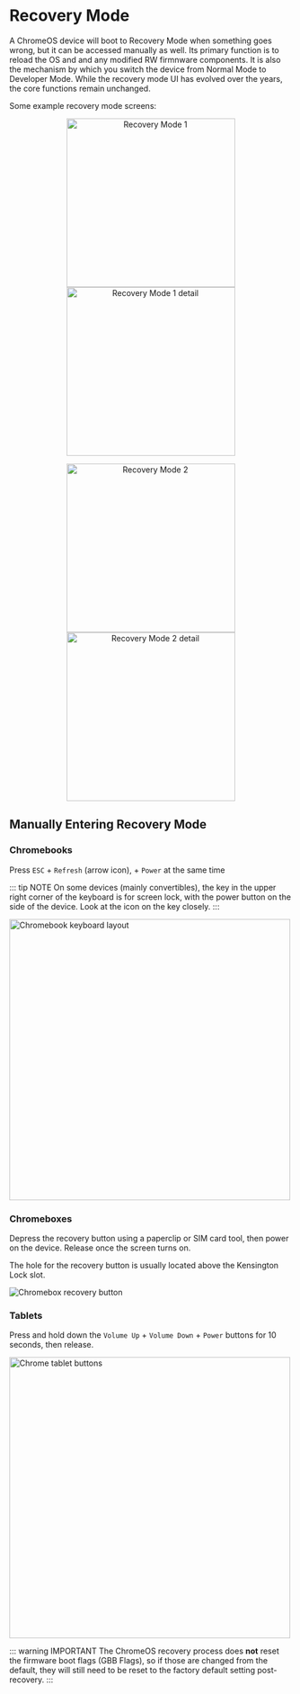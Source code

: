 # Recovery Mode

A ChromeOS device will boot to Recovery Mode when something goes wrong, but it can be accessed manually as well. Its primary function is to reload the OS and and any modified RW firmnware components. It is also the mechanism by which you switch the device from Normal Mode to Developer Mode. While the recovery mode UI has evolved over the years, the core functions remain unchanged.

Some example recovery mode screens: 

<p align="center">
<img src="/images/cros_recovery_old.jpg" alt="Recovery Mode 1" width="300">
<img src="/images/cros_recovery_old_details.jpg" alt="Recovery Mode 1 detail" width="300"/>
</p>
<p align="center">
<img src="/images/cros_recovery_new.jpg" alt="Recovery Mode 2" width="300"/>
<img src="/images/cros_recovery_new_details.jpg" alt="Recovery Mode 2 detail" width="300"/>
</p>


## Manually Entering Recovery Mode

### Chromebooks

Press `ESC` + `Refresh` (arrow icon), + `Power` at the same time

::: tip NOTE
On some devices (mainly convertibles), the key in the upper right corner of the keyboard is for screen lock, with the power button on the side of the device. Look at the icon on the key closely.
:::

<img src="/recovery/recovery-keyboard-hint.png" alt="Chromebook keyboard layout" width=500>

### Chromeboxes

Depress the recovery button using a paperclip or SIM card tool, then power on the device. Release once the screen turns on. 

The hole for the recovery button is usually located above the Kensington Lock slot.

<img src="/recovery/recovery-chromebox-hint.png" alt="Chromebox recovery button">

### Tablets

Press and hold down the `Volume Up` + `Volume Down` + `Power` buttons for 10 seconds, then release.

<img src="/recovery/recovery-tablet-hint.png" alt="Chrome tablet buttons" width=500>


::: warning IMPORTANT
The ChromeOS recovery process does **not** reset the firmware boot flags (GBB Flags), so if those are changed from the default, they will still need to be reset to the factory default setting post-recovery.
:::
